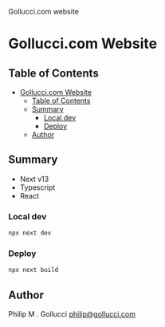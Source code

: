 Gollucci.com website

# Gollucci.com Website

## Table of Contents

- [Gollucci.com Website](#golluccicom-website)
  - [Table of Contents](#table-of-contents)
  - [Summary](#summary)
    - [Local dev](#local-dev)
    - [Deploy](#deploy)
  - [Author](#author)

## Summary

- Next v13
- Typescript
- React

### Local dev

```bash
npx next dev
```

### Deploy

```bash
npx next build
```
## Author

Philip M . Gollucci <philip@gollucci.com>

